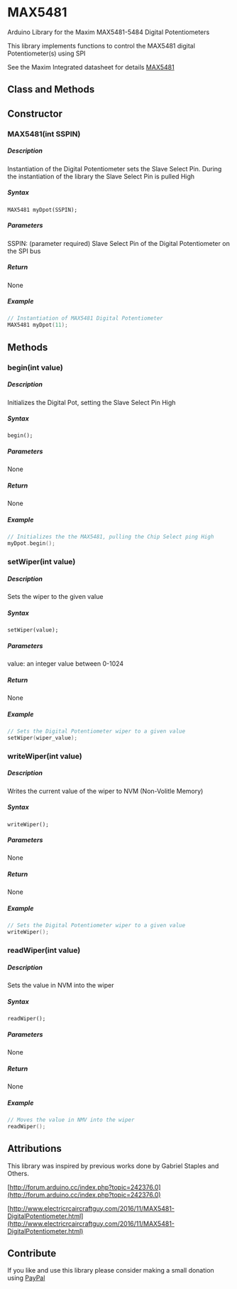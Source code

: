 # MAX5481

Arduino Library for the Maxim MAX5481-5484 Digital Potentiometers

This library implements functions to control the MAX5481 digital Potentiometer(s) using SPI

See the Maxim Integrated datasheet for details [MAX5481](https://datasheets.maximintegrated.com/en/ds/MAX5481-MAX5484.pdf)


## Class and Methods

## Constructor
### MAX5481(int SSPIN)
##### Description
Instantiation of the Digital Potentiometer sets the Slave Select Pin. During the instantiation of the library the Slave Select Pin is pulled High
##### Syntax
`MAX5481 myDpot(SSPIN);`
##### Parameters
SSPIN: (parameter required) Slave Select Pin of the Digital Potentiometer on the SPI bus
##### Return
None
##### Example
```C++
// Instantiation of MAX5481 Digital Potentiometer
MAX5481 myDpot(11);
```

## Methods
### begin(int value)
##### Description
Initializes the Digital Pot, setting the Slave Select Pin High
##### Syntax
`begin();`
##### Parameters
None
##### Return
None
##### Example
```C++
// Initializes the the MAX5481, pulling the Chip Select ping High
myDpot.begin();
```


### setWiper(int value)
##### Description
Sets the wiper to the given value
##### Syntax
`setWiper(value);`
##### Parameters
value: an integer value between 0-1024
##### Return
None
##### Example
```C++
// Sets the Digital Potentiometer wiper to a given value
setWiper(wiper_value);
```

### writeWiper(int value)
##### Description
Writes the current value of the wiper to NVM (Non-Volitle Memory)
##### Syntax
`writeWiper();`
##### Parameters
None
##### Return
None
##### Example
```C++
// Sets the Digital Potentiometer wiper to a given value
writeWiper();
```

### readWiper(int value)
##### Description
Sets the value in NVM into the wiper
##### Syntax
`readWiper();`
##### Parameters
None
##### Return
None
##### Example
```C++
// Moves the value in NMV into the wiper
readWiper();
```

## Attributions
This library was inspired by previous works done by Gabriel Staples and Others.

[http://forum.arduino.cc/index.php?topic=242376.0](http://forum.arduino.cc/index.php?topic=242376.0)

[http://www.electricrcaircraftguy.com/2016/11/MAX5481-DigitalPotentiometer.html](http://www.electricrcaircraftguy.com/2016/11/MAX5481-DigitalPotentiometer.html)

## Contribute

If you like and use this library please consider making a small donation using [PayPal](https://www.paypal.me/robertfchapman/5USD)
